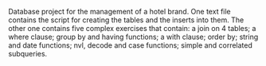 Database project for the management of a hotel brand. One text file contains the script for creating the tables and the inserts into them. The other one contains five complex exercises that contain: a join on 4 tables; a where clause; group by and having functions; a with clause; order by; string and date functions; nvl, decode and case functions; simple and correlated subqueries.  
